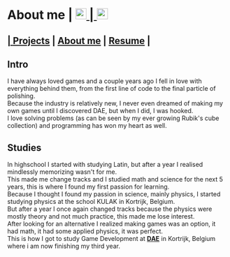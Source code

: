# About me | <a href="https://www.linkedin.com/in/daan-demaecker-3737b0265/"><img src="https://content.linkedin.com/content/dam/me/business/en-us/amp/brand-site/v2/bg/LI-Bug.svg.original.svg" alt="drawing" width="25"/> | <a href="https://github.com/DaanDemaecker"><img src="https://github.githubassets.com/assets/GitHub-Mark-ea2971cee799.png" alt="drawing" width="25"/>

## | [Projects](#Projects)  |    [About me](AboutMe.md)  |    [Resume](Content/DaanDemaeckerCV.pdf) |
## Intro
I have always loved games and a couple years ago I fell in love with everything behind them, from the first line of code to the final particle of polishing.  
Because the industry is relatively new, I never even dreamed of making my own games until I discovered DAE, but when I did, I was hooked.  
I love solving problems (as can be seen by my ever growing Rubik's cube collection) and programming has won my heart as well.  

## Studies
In highschool I started with studying Latin, but after a year I realised mindlessly memorizing wasn't for me.  
This made me change tracks and I studied math and science for the next 5 years, this is where I found my first passion for learning.  
Because I thought I found my passion in science, mainly physics, I started studying physics at the school KULAK in Kortrijk, Belgium.  
But after a year I once again changed tracks because the physics were mostly theory and not much practice, this made me lose interest.  
After looking for an alternative I realized making games was an option, it had math, it had some applied physics, it was perfect.  
This is how I got to study Game Development at [**DAE**](https://www.digitalartsandentertainment.be) in Kortrijk, Belgium where i am now finishing my third year.
